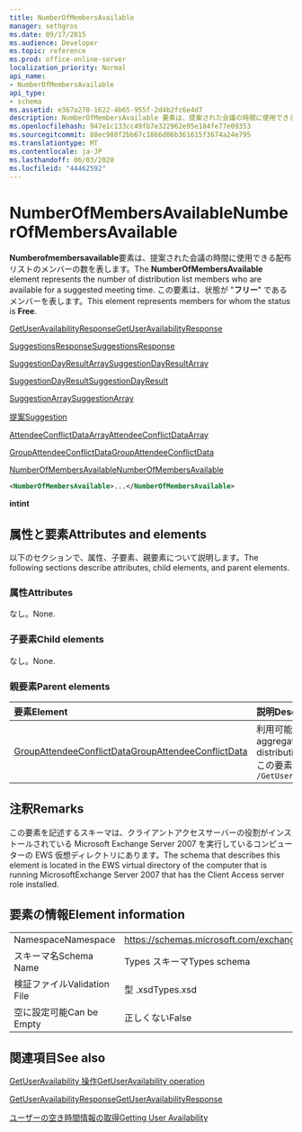 ```yaml
---
title: NumberOfMembersAvailable
manager: sethgros
ms.date: 09/17/2015
ms.audience: Developer
ms.topic: reference
ms.prod: office-online-server
localization_priority: Normal
api_name:
- NumberOfMembersAvailable
api_type:
- schema
ms.assetid: e367a278-1622-4b65-955f-2d4b2fc6e4d7
description: NumberOfMembersAvailable 要素は、提案された会議の時間に使用できる配布リストのメンバーの数を表します。 この要素は、状態が "フリー" であるメンバーを表します。
ms.openlocfilehash: 947e1c133cc49fb7e322962e95e184fe77e09353
ms.sourcegitcommit: 88ec988f2bb67c1866d06b361615f3674a24e795
ms.translationtype: MT
ms.contentlocale: ja-JP
ms.lasthandoff: 06/03/2020
ms.locfileid: "44462592"
---
```

# <a name="numberofmembersavailable"></a><span data-ttu-id="a5613-104">NumberOfMembersAvailable</span><span class="sxs-lookup"><span data-stu-id="a5613-104">NumberOfMembersAvailable</span></span>

<span data-ttu-id="a5613-105">**Numberofmembersavailable**要素は、提案された会議の時間に使用できる配布リストのメンバーの数を表します。</span><span class="sxs-lookup"><span data-stu-id="a5613-105">The **NumberOfMembersAvailable** element represents the number of distribution list members who are available for a suggested meeting time.</span></span> <span data-ttu-id="a5613-106">この要素は、状態が "**フリー**" であるメンバーを表します。</span><span class="sxs-lookup"><span data-stu-id="a5613-106">This element represents members for whom the status is **Free**.</span></span>
  
[<span data-ttu-id="a5613-107">GetUserAvailabilityResponse</span><span class="sxs-lookup"><span data-stu-id="a5613-107">GetUserAvailabilityResponse</span></span>](getuseravailabilityresponse.md)
  
[<span data-ttu-id="a5613-108">SuggestionsResponse</span><span class="sxs-lookup"><span data-stu-id="a5613-108">SuggestionsResponse</span></span>](suggestionsresponse.md)
  
[<span data-ttu-id="a5613-109">SuggestionDayResultArray</span><span class="sxs-lookup"><span data-stu-id="a5613-109">SuggestionDayResultArray</span></span>](suggestiondayresultarray.md)
  
[<span data-ttu-id="a5613-110">SuggestionDayResult</span><span class="sxs-lookup"><span data-stu-id="a5613-110">SuggestionDayResult</span></span>](suggestiondayresult.md)
  
[<span data-ttu-id="a5613-111">SuggestionArray</span><span class="sxs-lookup"><span data-stu-id="a5613-111">SuggestionArray</span></span>](suggestionarray.md)
  
[<span data-ttu-id="a5613-112">提案</span><span class="sxs-lookup"><span data-stu-id="a5613-112">Suggestion</span></span>](suggestion.md)
  
[<span data-ttu-id="a5613-113">AttendeeConflictDataArray</span><span class="sxs-lookup"><span data-stu-id="a5613-113">AttendeeConflictDataArray</span></span>](attendeeconflictdataarray.md)
  
[<span data-ttu-id="a5613-114">GroupAttendeeConflictData</span><span class="sxs-lookup"><span data-stu-id="a5613-114">GroupAttendeeConflictData</span></span>](groupattendeeconflictdata.md)
  
[<span data-ttu-id="a5613-115">NumberOfMembersAvailable</span><span class="sxs-lookup"><span data-stu-id="a5613-115">NumberOfMembersAvailable</span></span>](numberofmembersavailable.md)
  
```xml
<NumberOfMembersAvailable>...</NumberOfMembersAvailable>
```

 <span data-ttu-id="a5613-116">**int**</span><span class="sxs-lookup"><span data-stu-id="a5613-116">**int**</span></span>
## <a name="attributes-and-elements"></a><span data-ttu-id="a5613-117">属性と要素</span><span class="sxs-lookup"><span data-stu-id="a5613-117">Attributes and elements</span></span>

<span data-ttu-id="a5613-118">以下のセクションで、属性、子要素、親要素について説明します。</span><span class="sxs-lookup"><span data-stu-id="a5613-118">The following sections describe attributes, child elements, and parent elements.</span></span>
  
### <a name="attributes"></a><span data-ttu-id="a5613-119">属性</span><span class="sxs-lookup"><span data-stu-id="a5613-119">Attributes</span></span>

<span data-ttu-id="a5613-120">なし。</span><span class="sxs-lookup"><span data-stu-id="a5613-120">None.</span></span>
  
### <a name="child-elements"></a><span data-ttu-id="a5613-121">子要素</span><span class="sxs-lookup"><span data-stu-id="a5613-121">Child elements</span></span>

<span data-ttu-id="a5613-122">なし。</span><span class="sxs-lookup"><span data-stu-id="a5613-122">None.</span></span>
  
### <a name="parent-elements"></a><span data-ttu-id="a5613-123">親要素</span><span class="sxs-lookup"><span data-stu-id="a5613-123">Parent elements</span></span>

|<span data-ttu-id="a5613-124">**要素**</span><span class="sxs-lookup"><span data-stu-id="a5613-124">**Element**</span></span>|<span data-ttu-id="a5613-125">**説明**</span><span class="sxs-lookup"><span data-stu-id="a5613-125">**Description**</span></span>|
|:-----|:-----|
|[<span data-ttu-id="a5613-126">GroupAttendeeConflictData</span><span class="sxs-lookup"><span data-stu-id="a5613-126">GroupAttendeeConflictData</span></span>](groupattendeeconflictdata.md) <br/> |<span data-ttu-id="a5613-127">利用可能なユーザーの数、競合しているユーザーの数、および提案された会議の時間について配布リストの空き時間情報を持っていないユーザーの数についての集約された競合情報を格納します。</span><span class="sxs-lookup"><span data-stu-id="a5613-127">Contains aggregate conflict information about the number of users who are available, the number of users who have conflicts, and the number of users who do not have availability information in a distribution list for a suggested meeting time.</span></span>  <br/> <span data-ttu-id="a5613-128">この要素の XPath 式を次に示します。</span><span class="sxs-lookup"><span data-stu-id="a5613-128">The following is the XPath expression to this element:</span></span>  <br/>  `/GetUserAvailabilityResponse/SuggestionsResponse/SuggestionDayResultArray/SuggestionDayResult[i]/SuggestionArray/Suggestion[i]/AttendeeConflictDataArray/GroupAttendeeConflictData[i]` <br/> |
   
## <a name="remarks"></a><span data-ttu-id="a5613-129">注釈</span><span class="sxs-lookup"><span data-stu-id="a5613-129">Remarks</span></span>

<span data-ttu-id="a5613-130">この要素を記述するスキーマは、クライアントアクセスサーバーの役割がインストールされている Microsoft Exchange Server 2007 を実行しているコンピューターの EWS 仮想ディレクトリにあります。</span><span class="sxs-lookup"><span data-stu-id="a5613-130">The schema that describes this element is located in the EWS virtual directory of the computer that is running MicrosoftExchange Server 2007 that has the Client Access server role installed.</span></span>
  
## <a name="element-information"></a><span data-ttu-id="a5613-131">要素の情報</span><span class="sxs-lookup"><span data-stu-id="a5613-131">Element information</span></span>

|||
|:-----|:-----|
|<span data-ttu-id="a5613-132">Namespace</span><span class="sxs-lookup"><span data-stu-id="a5613-132">Namespace</span></span>  <br/> |https://schemas.microsoft.com/exchange/services/2006/types  <br/> |
|<span data-ttu-id="a5613-133">スキーマ名</span><span class="sxs-lookup"><span data-stu-id="a5613-133">Schema Name</span></span>  <br/> |<span data-ttu-id="a5613-134">Types スキーマ</span><span class="sxs-lookup"><span data-stu-id="a5613-134">Types schema</span></span>  <br/> |
|<span data-ttu-id="a5613-135">検証ファイル</span><span class="sxs-lookup"><span data-stu-id="a5613-135">Validation File</span></span>  <br/> |<span data-ttu-id="a5613-136">型 .xsd</span><span class="sxs-lookup"><span data-stu-id="a5613-136">Types.xsd</span></span>  <br/> |
|<span data-ttu-id="a5613-137">空に設定可能</span><span class="sxs-lookup"><span data-stu-id="a5613-137">Can be Empty</span></span>  <br/> |<span data-ttu-id="a5613-138">正しくない</span><span class="sxs-lookup"><span data-stu-id="a5613-138">False</span></span>  <br/> |
   
## <a name="see-also"></a><span data-ttu-id="a5613-139">関連項目</span><span class="sxs-lookup"><span data-stu-id="a5613-139">See also</span></span>



[<span data-ttu-id="a5613-140">GetUserAvailability 操作</span><span class="sxs-lookup"><span data-stu-id="a5613-140">GetUserAvailability operation</span></span>](getuseravailability-operation.md)
  
[<span data-ttu-id="a5613-141">GetUserAvailabilityResponse</span><span class="sxs-lookup"><span data-stu-id="a5613-141">GetUserAvailabilityResponse</span></span>](getuseravailabilityresponse.md)


[<span data-ttu-id="a5613-142">ユーザーの空き時間情報の取得</span><span class="sxs-lookup"><span data-stu-id="a5613-142">Getting User Availability</span></span>](https://msdn.microsoft.com/library/d4133fcb-9b0f-4e6b-aadf-a389da83516a%28Office.15%29.aspx)

